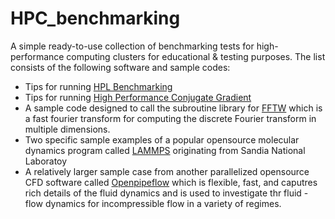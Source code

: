 # HPC_benchmarking
A simple ready-to-use collection of benchmarking tests for high-performance computing clusters for educational &amp; testing purposes. 
The list consists of the following software and sample codes:
* Tips for running  [HPL Benchmarking](./HPL/README.md)
* Tips for running [High Performance Conjugate Gradient](./HPCG/README.md)
* A sample code designed to call the subroutine library for [FFTW](http://www.fftw.org/benchfft/) which is a fast fourier transform for computing the discrete Fourier transform in multiple dimensions.
* Two specific sample examples of a popular opensource molecular dynamics program called [LAMMPS](https://www.lammps.org/#gsc.tab=0) originating from Sandia National Laboratoy
* A relatively larger sample case from another parallelized opensource CFD software called [Openpipeflow](https://openpipeflow.org/index.php?title=Main_Page) which is flexible, fast, and caputres rich details of the fluid dynamics and is used to investigate thr fluid -flow dynamics for incompressible flow in a variety of regimes.
